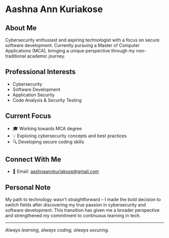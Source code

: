 # Aashna Ann Kuriakose

## About Me
Cybersecurity enthusiast and aspiring technologist with a focus on secure software development. Currently pursuing a Master of Computer Applications (MCA), bringing a unique perspective through my non-traditional academic journey.

## Professional Interests
- Cybersecurity
- Software Development
- Application Security
- Code Analysis & Security Testing

## Current Focus
- 🎓 Working towards MCA degree
- 💡 Exploring cybersecurity concepts and best practices
- 🔍 Developing secure coding skills

## Connect With Me
- 📧 Email: aashnaannkuriakose@gmail.com

## Personal Note
My path to technology wasn't straightforward – I made the bold decision to switch fields after discovering my true passion in cybersecurity and software development. This transition has given me a broader perspective and strengthened my commitment to continuous learning in tech.

---
*Always learning, always coding, always securing.*
